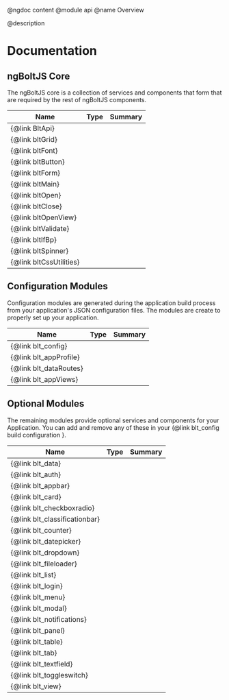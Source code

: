 @ngdoc content
@module api
@name Overview

@description

# Documentation

## ngBoltJS Core

The ngBoltJS core is a collection of services and components that form that are required by the rest of ngBoltJS components.

| Name | Type | Summary |
|------|------|---------|
| {@link BltApi} | <span class="tag-service"></span> |  |
| {@link bltGrid} | <span class="tag-directive"></span> |  |
| {@link bltFont} | <span class="tag-directive"></span> |  |
| {@link bltButton} | <span class="tag-directive"></span> |  |
| {@link bltForm} | <span class="tag-directive"></span> |  |
| {@link bltMain} | <span class="tag-directive"></span> |  |
| {@link bltOpen} | <span class="tag-directive"></span> |  |
| {@link bltClose} | <span class="tag-directive"></span> |  |
| {@link bltOpenView} | <span class="tag-directive"></span><span class="tag-deprecated"></span> |  |
| {@link bltValidate} | <span class="tag-directive"></span> |  |
| {@link bltIfBp} | <span class="tag-directive"></span> |  |
| {@link bltSpinner} | <span class="tag-directive"></span> |  |
| {@link bltCssUtilities} | <span class="tag-directive"></span> |  |

## Configuration Modules

Configuration modules are generated during the application build process from your application's JSON configuration files. The modules are create to properly set up your application.

| Name | Type | Summary |
|------|------|---------|
| {@link blt_config} |  <span class="tag-module"></span> | |
| {@link blt_appProfile} |  <span class="tag-module"></span> | |
| {@link blt_dataRoutes} |  <span class="tag-module"></span> | |
| {@link blt_appViews} |  <span class="tag-module"></span> | |

## Optional Modules

The remaining modules provide optional services and components for your Application. You can add and remove any of these in your {@link blt_config build configuration }.

| Name | Type | Summary |
|------|------|---------|
| {@link blt_data} |  <span class="tag-module"></span> | |
| {@link blt_auth} |  <span class="tag-module"></span> | |
| {@link blt_appbar} |  <span class="tag-module"></span> | |
| {@link blt_card} |  <span class="tag-module"></span> | |
| {@link blt_checkboxradio} |  <span class="tag-module"></span> | |
| {@link blt_classificationbar} |  <span class="tag-module"></span> | |
| {@link blt_counter} |  <span class="tag-module"></span> | |
| {@link blt_datepicker} |  <span class="tag-module"></span> | |
| {@link blt_dropdown} |  <span class="tag-module"></span> | |
| {@link blt_fileloader} |  <span class="tag-module"></span> | |
| {@link blt_list} |  <span class="tag-module"></span> | |
| {@link blt_login} |  <span class="tag-module"></span> | |
| {@link blt_menu} |  <span class="tag-module"></span> | |
| {@link blt_modal} |  <span class="tag-module"></span> | |
| {@link blt_notifications} |  <span class="tag-module"></span> | |
| {@link blt_panel} |  <span class="tag-module"></span> | |
| {@link blt_table} |  <span class="tag-module"></span> | |
| {@link blt_tab} |  <span class="tag-module"></span> | |
| {@link blt_textfield} |  <span class="tag-module"></span> | |
| {@link blt_toggleswitch} |  <span class="tag-module"></span> | |
| {@link blt_view} |  <span class="tag-module"></span> | |